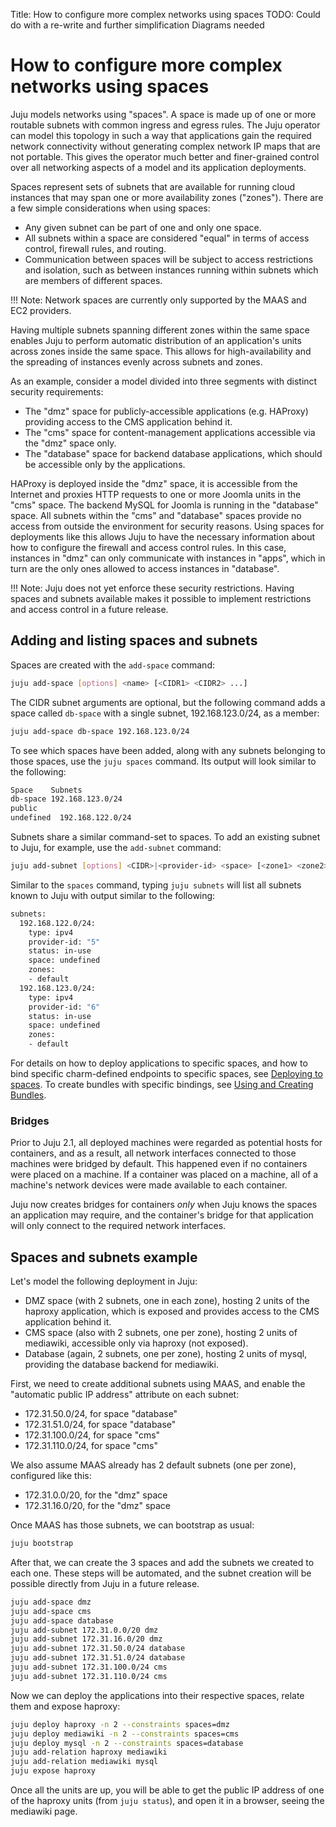 Title: How to configure more complex networks using spaces
TODO: Could do with a re-write and further simplification
      Diagrams needed

# How to configure more complex networks using spaces

Juju models networks using "spaces". A space is made up of one or more routable
subnets with common ingress and egress rules. The Juju operator can model this
topology in such a way that applications gain the required network connectivity
without generating complex network IP maps that are not portable. This gives
the operator much better and finer-grained control over all networking aspects
of a model and its application deployments. 

Spaces represent sets of subnets that are available for running cloud instances
that may span one or more availability zones ("zones"). There are a few simple
considerations when using spaces:

- Any given subnet can be part of one and only one space.
- All subnets within a space are considered "equal" in terms of access control,
  firewall rules, and routing.
- Communication between spaces will be subject to access restrictions and
  isolation, such as between instances running within subnets which are members
  of different spaces.

!!! Note:
    Network spaces are currently only supported by the MAAS and EC2 providers.

Having multiple subnets spanning different zones within the same space enables
Juju to perform automatic distribution of an application's units across zones
inside the same space. This allows for high-availability and the spreading of
instances evenly across subnets and zones.

As an example, consider a model divided into three segments with
distinct security requirements:

- The "dmz" space for publicly-accessible applications (e.g. HAProxy) providing
  access to the CMS application behind it.
- The "cms" space for content-management applications accessible via the "dmz"
  space only.
- The "database" space for backend database applications, which should be
  accessible only by the applications.

HAProxy is deployed inside the "dmz" space, it is accessible from the Internet
and proxies HTTP requests to one or more Joomla units in the "cms" space.
The backend MySQL for Joomla is running in the "database" space. All subnets
within the "cms" and "database" spaces provide no access from outside the
environment for security reasons. Using spaces for deployments like this allows
Juju to have the necessary information about how to configure the firewall and
access control rules. In this case, instances in "dmz" can only communicate
with instances in "apps", which in turn are the only ones allowed to access
instances in "database".

!!! Note: 
    Juju does not yet enforce these security restrictions. Having spaces
    and subnets available makes it possible to implement restrictions and access
    control in a future release.

## Adding and listing spaces and subnets

Spaces are created with the `add-space` command:

```bash
juju add-space [options] <name> [<CIDR1> <CIDR2> ...]
```

The CIDR subnet arguments are optional, but the following command adds a space
called `db-space` with a single subnet, 192.168.123.0/24, as a member:

```bash
juju add-space db-space 192.168.123.0/24
```

To see which spaces have been added, along with any subnets belonging to those
spaces, use the `juju spaces` command. Its output will look similar to the
following:

```bash
Space    Subnets
db-space 192.168.123.0/24
public
undefined  192.168.122.0/24
```

Subnets share a similar command-set to spaces. To add an existing subnet to
Juju, for example, use the `add-subnet` command:

```bash
juju add-subnet [options] <CIDR>|<provider-id> <space> [<zone1> <zone2> ...]
```

Similar to the `spaces` command, typing `juju subnets` will list all subnets known
to Juju with output similar to the following:

```bash
subnets:
  192.168.122.0/24:
    type: ipv4
    provider-id: "5"
    status: in-use
    space: undefined
    zones:
    - default
  192.168.123.0/24:
    type: ipv4
    provider-id: "6"
    status: in-use
    space: undefined
    zones:
    - default
```

For details on how to deploy applications to specific spaces, and how to bind
specific charm-defined endpoints to specific spaces, see [Deploying to
spaces][deployspaces]. To create bundles with specific bindings, see [Using and
Creating Bundles][createbundles].

### Bridges

Prior to Juju 2.1, all deployed machines were regarded as potential hosts for
containers, and as a result, all network interfaces connected to those machines
were bridged by default. This happened even if no containers were placed on a
machine. If a container was placed on a machine, all of a machine's network
devices were made available to each container. 

Juju now creates bridges for containers *only* when Juju knows the spaces an
application may require, and the container's bridge for that application will
only connect to the required network interfaces. 

## Spaces and subnets example

Let's model the following deployment in Juju:

- DMZ space (with 2 subnets, one in each zone), hosting 2
  units of the haproxy application, which is exposed and provides
  access to the CMS application behind it.
- CMS space (also with 2 subnets, one per zone), hosting 2
  units of mediawiki, accessible only via haproxy (not exposed).
- Database (again, 2 subnets, one per zone), hosting 2 units of
  mysql, providing the database backend for mediawiki.

First, we need to create additional subnets using MAAS, and enable
the "automatic public IP address" attribute on each subnet:

- 172.31.50.0/24, for space "database"
- 172.31.51.0/24, for space "database"
- 172.31.100.0/24, for space "cms"
- 172.31.110.0/24, for space "cms"

We also assume MAAS already has 2 default subnets (one per
zone), configured like this:

- 172.31.0.0/20, for the "dmz" space
- 172.31.16.0/20, for the "dmz" space

Once MAAS has those subnets, we can bootstrap as usual:

```bash
juju bootstrap
```

After that, we can create the 3 spaces and add the subnets we
created to each one. These steps will be automated, and the subnet
creation will be possible directly from Juju in a future release.

```bash
juju add-space dmz
juju add-space cms
juju add-space database
juju add-subnet 172.31.0.0/20 dmz
juju add-subnet 172.31.16.0/20 dmz
juju add-subnet 172.31.50.0/24 database
juju add-subnet 172.31.51.0/24 database
juju add-subnet 172.31.100.0/24 cms
juju add-subnet 172.31.110.0/24 cms
```

Now we can deploy the applications into their respective spaces,
relate them and expose haproxy:

```bash
juju deploy haproxy -n 2 --constraints spaces=dmz
juju deploy mediawiki -n 2 --constraints spaces=cms
juju deploy mysql -n 2 --constraints spaces=database
juju add-relation haproxy mediawiki
juju add-relation mediawiki mysql
juju expose haproxy
```

Once all the units are up, you will be able to get the public
IP address of one of the haproxy units (from `juju status`), and
open it in a browser, seeing the mediawiki page.

[createbundles]: ./charms-bundles.html#binding-endpoints-of-applications-within-a-bundle
[deployspaces]: ./charms-deploying.html#deploying-to-spaces
